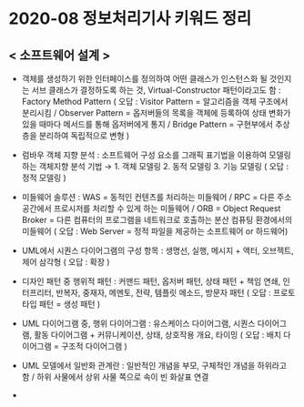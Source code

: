 # 2020-08 정보처리기사 키워드 정리

## < 소프트웨어 설계 >

- 객체를 생성하기 위한 인터페이스를 정의하여 어떤 클래스가 인스턴스화 될 것인지는 서브 클래스가 결정하도록 하는 것, Virtual-Constructor 패턴이라고도 함 : Factory Method Pattern ( 오답 : Visitor Pattern = 알고리즘을 객체 구조에서 분리시킴 / Observer Pattern = 옵저버들의 목록을 객체에 등록하여 상태 변화가 있을 때마다 메서드를 통해 옵저버에게 통지 / Bridge Pattern = 구현부에서 추상층을 분리하여 독립적으로 변형 )

- 럼바우 객체 지향 분석 : 소프트웨어 구성 요소를 그래픽 표기법을 이용하여 모델링하는 객체지향 분석 기법 → 1. 객체 모델링 2. 동적 모델링 3. 기능 모델링 ( 오답 : 정적 모델링 )

- 미들웨어 솔루션 : WAS = 동적인 컨텐츠를 처리하는 미들웨어 / RPC = 다른 주소 공간에서 프로시저를 처리할 수 있게 하는 미들웨어 / ORB = Object Request Broker = 다른 컴퓨터의 프로그램을 네트워크로 호출하는 분산 컴퓨팅 환경에서의 미들웨어 ( 오답 : Web Server = 정적 파일을 제공하는 소프트웨어 or 하드웨어)

- UML에서 시퀀스 다이어그램의 구성 항목 : 생명선, 실행, 메시지 + 액터, 오브젝트, 제어 삼각형 ( 오답 : 확장 )

- 디자인 패턴 중 행위적 패턴 : 커맨드 패턴, 옵저버 패턴, 상태 패턴 + 책임 연쇄, 인터프리터, 반복자, 중재자, 메멘토, 전략, 템플릿 메소드, 방문자 패턴 ( 오답 : 프로토타입 패턴 = 생성 패턴 )

- UML 다이어그램 중, 행위 다이어그램 : 유스케이스 다이어그램, 시퀀스 다이어그램, 활동 다이어그램 + 커뮤니케이션, 상태, 상호작용 개요, 타이밍 ( 오답 : 배치 다이어그램 = 구조적 다이어그램 )

- UML 모델에서 일반화 관계란 : 일반적인 개념을 부모, 구체적인 개념을 하위라고 함 / 하위 사물에서 상위 사물 쪽으로 속이 빈 화살표 연결

- 
